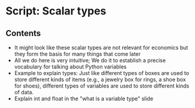 # Script: Scalar types

## Contents

- It might look like these scalar types are not relevant for economics but they form the
  basis for many things that come later
- All we do here is very intuitive; We do it to establish a precise vocabulary for
  talking about Python variables
- Example to explain types: Just like different types of boxes are used to store
  different kinds of items (e.g., a jewelry box for rings, a shoe box for shoes),
  different types of variables are used to store different kinds of data.
- Explain int and float in the "what is a variable type" slide

